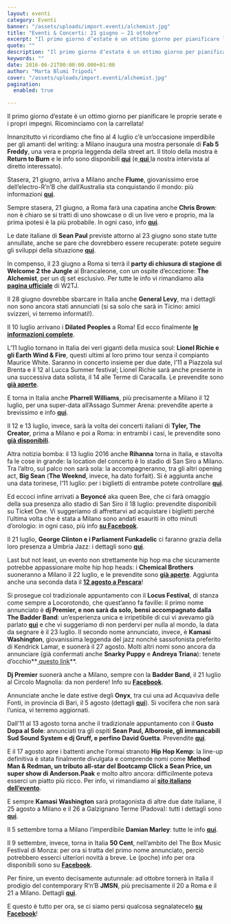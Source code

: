 ```yaml
---
layout: eventi
category: Eventi
banner: "/assets/uploads/import.eventi/alchemist.jpg"
title: "Eventi & Concerti: 21 giugno – 21 ottobre"
excerpt: "Il primo giorno d’estate è un ottimo giorno per pianificare le proprie serate e i propri impegni. Ricominciamo con la carrellata! Innanzitutto vi ricordiamo che fino al 4 luglio c’è un’occasione imperdibile per gli amanti del writing: a Milano inaugura una mostra personale di Fab 5 Freddy, una vera e propria leggenda della street art. Il [&hellip"
quote: ""
description: "Il primo giorno d’estate è un ottimo giorno per pianificare le proprie serate e i propri impegni. Ricominciamo con la carrellata! Innanzitutto vi ricordiamo che fino al 4 luglio c’è un’occasione imperdibile per gli amanti del writing: a Milano inaugura una mostra personale di Fab 5 Freddy, una vera e propria leggenda della street art. Il [&hellip"
keywords: ""
date: 2016-06-21T00:00:00.000+01:00
author: "Marta Blumi Tripodi"
cover: "/assets/uploads/import.eventi/alchemist.jpg"
pagination:
  enabled: true

---
```


Il primo giorno d’estate è un ottimo giorno per pianificare le proprie serate e i propri impegni. Ricominciamo con la carrellata!

Innanzitutto vi ricordiamo che fino al 4 luglio c’è un’occasione imperdibile per gli amanti del writing: a Milano inaugura una mostra personale di **Fab 5 Freddy**, una vera e propria leggenda della street art. Il titolo della mostra è **Return to Burn** e le info sono disponibili **[qui](https://www.facebook.com/events/1164239230266477/)** (e[ **qui** ](https://hotmc.com/fab-5-freddy-lintervista/)la nostra intervista al diretto interessato).

Stasera, 21 giugno, arriva a Milano anche **Flume**, giovanissimo eroe dell’electro-R’n’B che dall’Australia sta conquistando il mondo: più informazioni [**qui**](https://www.facebook.com/events/547476328710854/).

Sempre stasera, 21 giugno, a Roma farà una capatina anche **Chris Brown**: non è chiaro se si tratti di uno showcase o di un live vero e proprio, ma la prima ipotesi è la più probabile. In ogni caso, info [**qui**](https://www.facebook.com/events/1213393868700659/).

Le date italiane di **Sean Paul** previste attorno al 23 giugno sono state tutte annullate, anche se pare che dovrebbero essere recuperate: potete seguire gli sviluppi della situazione **[qui](https://www.facebook.com/events/1568012920176917/)**.

In compenso, il 23 giugno a Roma si terrà il **party di chiusura di stagione di Welcome 2 the Jungle** al Brancaleone, con un ospite d’eccezione: **The Alchemist**, per un dj set esclusivo. Per tutte le info vi rimandiamo alla [**pagina ufficiale**](https://www.facebook.com/kingkongwelcome2thejungle/?fref=ts) di W2TJ.

Il 28 giugno dovrebbe sbarcare in Italia anche **General Levy**, ma i dettagli non sono ancora stati annunciati (si sa solo che sarà in Ticino: amici svizzeri, vi terremo informati!).

Il 10 luglio arrivano i **Dilated Peoples** a Roma! Ed ecco finalmente [**le informazioni complete**](https://www.facebook.com/events/1720483704882997/).

L’11 luglio tornano in Italia dei veri giganti della musica soul: **Lionel Richie e gli Earth Wind & Fire**, questi ultimi al loro primo tour senza il compianto Maurice White. Saranno in concerto insieme per due date, l’11 a Piazzola sul Brenta e il 12 al Lucca Summer festival; Lionel Richie sarà anche presente in una successiva data solista, il 14 alle Terme di Caracalla. Le prevendite sono **[già aperte](http://www.ticketone.it/tickets.html?affiliate=IGA&doc=erdetaila&fun=erdetail&erid=1582338&includeOnlybookable=true&xtor=SEC-303030332-GOO)**.

E torna in Italia anche **Pharrell Williams**, più precisamente a Milano il 12 luglio, per una super-data all’Assago Summer Arena: prevendite aperte a brevissimo e info **[qui](https://www.facebook.com/events/218761501834997/)**.

Il 12 e 13 luglio, invece, sarà la volta dei concerti italiani di **Tyler, The Creator**, prima a Milano e poi a Roma: in entrambi i casi, le prevendite sono **[già disponibili](http://www.vivoconcerti.com/artisti/tyler-the-creator)**.

Altra notizia bomba: il 13 luglio 2016 anche **Rihanna** torna in Italia, e stavolta fa le cose in grande: la location del concerto è lo stadio di San Siro a Milano. Tra l’altro, sul palco non sarà sola: la accompagneranno, tra gli altri opening act, **Big Sean** (**The Weeknd**, invece, ha dato forfait). Si è aggiunta anche una data torinese, l’11 luglio: per i biglietti di entrambe potete controllare **[qui](https://www.livenation.it/show/788444/rihanna-anti-world-tour/milano/2016-07-13/it)**.

Ed eccoci infine arrivati a **Beyoncé** aka queen Bee, che ci farà omaggio della sua presenza allo stadio di San Siro il 18 luglio: prevendite disponibili su Ticket One. Vi suggeriamo di affrettarvi ad acquistare i biglietti perché l’ultima volta che è stata a Milano sono andati esauriti in otto minuti d’orologio: in ogni caso, più info **[su Facebook](https://www.facebook.com/events/1668905290064018/)**.

Il 21 luglio, **George Clinton e i Parliament Funkadelic** ci faranno grazia della loro presenza a Umbria Jazz: i dettagli sono **[qui](http://www.umbriajazz.com/pagine/15-luglio)**.

Last but not least, un evento non strettamente hip hop ma che sicuramente potrebbe appassionare molte hip hop heads: i **Chemical Brothers** suoneranno a Milano il 22 luglio, e le prevendite sono **[già aperte](http://www.ticketone.it/the-chemical-brothers-biglietti.html?affiliate=ITT&doc=artistPages/tickets&fun=artist&action=tickets&kuid=458808)**. Aggiunta anche una seconda data il **[12 agosto a Pescara](http://www.circolomagnolia.it/evento/3226/B-REAL-of-CYPRESS-HILL-DEMRICK-RODIGAN-and-more)**!

Si prosegue col tradizionale appuntamento con il **Locus Festival**, di stanza come sempre a Locorotondo, che quest’anno fa faville: il primo nome annunciato è **dj Premier, e non sarà da solo, bensì accompagnato dalla The Badder Band**: un’esperienza unica e irripetibile di cui vi avevamo già parlato **[qui](https://hotmc.com/dj-premier-e-in-tour-con-una-band-ecco-il-video-della-loro-performance/)** e che vi suggeriamo di non perdervi per nulla al mondo, la data da segnare è il 23 luglio. Il secondo nome annunciato, invece, è **Kamasi Washington**, giovanissima leggenda del jazz nonché sassofonista preferito di Kendrick Lamar, e suonerà il 27 agosto. Molti altri nomi sono ancora da annunciare (già confermati anche **Snarky Puppy** e **Andreya Triana**): tenete d’occhio**[ questo link](http://www.locusfestival.it/)**.

**Dj Premier** suonerà anche a Milano, sempre con la **Badder Band**, il 21 luglio al Circolo Magnolia: da non perdere! Info su [**Facebook**](https://www.facebook.com/events/1767296840166808/).

Annunciate anche le date estive degli **Onyx**, tra cui una ad Acquaviva delle Fonti, in provincia di Bari, il 5 agosto (dettagli [**qui**](https://www.facebook.com/events/239819466383349/)). Si vocifera che non sarà l’unica, vi terremo aggiornati.

Dall’11 al 13 agosto torna anche il tradizionale appuntamento con il **Gusto Dopa al Sole**: annunciati tra gli ospiti **Sean Paul, Alborosie, gli immancabili Sud Sound System e dj Gruff, e perfino David Guetta**. Prevendite [**qui**](http://www.bookingshow.it/).

E il 17 agosto apre i battenti anche l’ormai stranoto **Hip Hop Kemp**: la line-up definitiva è stata finalmente divulgata e comprende nomi come **Method Man & Redman, un tributo all-star del Bootcamp Click a Sean Price, un super show di Anderson.Paak** e molto altro ancora: difficilmente poteva esserci un piatto più ricco. Per info, vi rimandiamo al [**sito italiano dell’evento**](http://it.hiphopkemp.cz/).

E sempre **Kamasi Washington** sarà protagonista di altre due date italiane, il 25 agosto a Milano e il 26 a Galzignano Terme (Padova): tutti i dettagli sono **[qui](http://www.radarconcerti.com/)**.

Il 5 settembre torna a Milano l’imperdibile **Damian Marley**: tutte le info [**qui**](https://www.facebook.com/events/1675587356042699/).

Il 9 settembre, invece, torna in Italia **50 Cent**, nell’ambito del The Box Music Festival di Monza: per ora si tratta del primo nome annunciato, perciò potrebbero esserci ulteriori novità a breve. Le (poche) info per ora disponibili sono su [**Facebook**](https://www.facebook.com/events/1005890956169275/).

Per finire, un evento decisamente autunnale: ad ottobre tornerà in Italia il prodigio del contemporary R’n’B **JMSN**, più precisamente il 20 a Roma e il 21 a Milano. Dettagli [**qui**](http://www.radarconcerti.com/jmsn-nuovo-album-e-due-date-in-italia-ad-ottobre/).

E questo è tutto per ora, se ci siamo persi qualcosa segnalatecelo **[su Facebook](https://www.facebook.com/hotmcmag/)**!